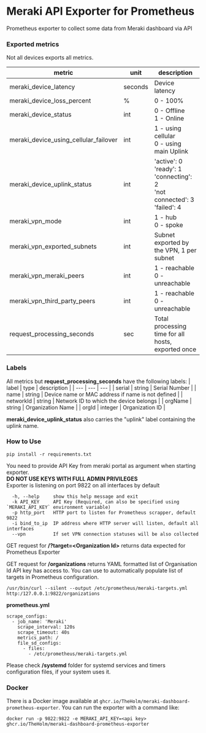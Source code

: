 # Meraki API Exporter for Prometheus
Prometheus exporter to collect some data from Meraki dashboard via API

### Exported metrics
Not all devices exports all metrics.

| metric | unit | description |
| --- | --- | --- |
| meraki_device_latency | seconds | Device latency |
| meraki_device_loss_percent | % | 0 - 100% |
| meraki_device_status | int | 0 - Offline <br> 1 - Online |
| meraki_device_using_cellular_failover | int | 1 - using cellular <br> 0 - using main Uplink |
| meraki_device_uplink_status | int | 'active': 0 <br> 'ready': 1 <br> 'connecting': 2 <br> 'not connected': 3 <br> 'failed': 4 |
| meraki_vpn_mode | int | 1 - hub <br> 0 - spoke |
| meraki_vpn_exported_subnets | int | Subnet exported by the VPN, 1 per subnet |
| meraki_vpn_meraki_peers | int | 1 - reachable <br> 0 - unreachable |
| meraki_vpn_third_party_peers | int | 1 - reachable <br> 0 - unreachable |
| request_processing_seconds | sec | Total processing time for all hosts, exported once |

### Labels
All metrics but __request_processing_seconds__ have the following labels:
| label | type | description |
| --- | --- | --- |
| serial | string | Serial Number |
| name | string | Device name or MAC address if name is not defined |
| networkId | string | Network ID to which the device belongs |
| orgName | string | Organization Name |
| orgId | integer | Organization ID |

**meraki_device_uplink_status** also carries the "uplink" label containing the uplink name.


### How to Use
```
pip install -r requirements.txt
```
You need to provide API Key from meraki portal as argument when starting exporter.<br>
**DO NOT USE KEYS WITH FULL ADMIN PRIVILEGES**<br>
Exporter is listening on port 9822 on all interfaces by default

```
  -h, --help     show this help message and exit
  -k API_KEY     API Key (Required, can also be specified using `MERAKI_API_KEY` environment variable)
  -p http_port   HTTP port to listen for Prometheus scrapper, default 9822
  -i bind_to_ip  IP address where HTTP server will listen, default all interfaces
  --vpn          If set VPN connection statuses will be also collected
```
GET request for **/?target=\<Organization Id\>** returns data expected for Prometheus Exporter

GET request for **/organizations** returns YAML formatted list of Organisation Id API key has access to. You can use to automatically populate list of targets in Prometheus configuration.  
```
/usr/bin/curl --silent --output /etc/prometheus/meraki-targets.yml http:/127.0.0.1:9822/organizations
```

**prometheus.yml**
```
scrape_configs:
  - job_name: 'Meraki'
    scrape_interval: 120s
    scrape_timeout: 40s
    metrics_path: /
    file_sd_configs:
      - files:
        - /etc/prometheus/meraki-targets.yml
```
Please check **/systemd** folder for systemd services and timers configuration files, if your system uses it.

### Docker

There is a Docker image available at `ghcr.io/TheHolm/meraki-dashboard-prometheus-exporter`. You can run the exporter with a command like:

`docker run -p 9822:9822 -e MERAKI_API_KEY=<api key> ghcr.io/TheHolm/meraki-dashboard-prometheus-exporter`
